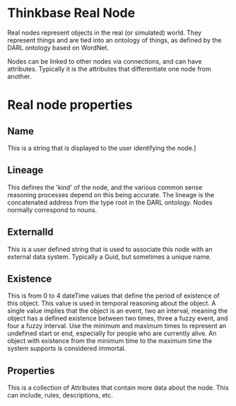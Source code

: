 ﻿Thinkbase Real Node
====

Real nodes represent objects in the real (or simulated) world.
They represent things and are tied into an ontology of things, as defined by the DARL ontology based on WordNet.

Nodes can be linked to other nodes via connections, and can have attributes. 
Typically it is the attributes that differentiate one node from another.

# Real node properties

## Name

This is a string that is displayed to the user identifying the node.]

## Lineage

This defines the 'kind' of the node, and the various common sense reasoning processes depend on this being accurate.
The lineage is the concatenated address from the type root in the DARL ontology. Nodes normally correspond  to nouns.

## ExternalId

This is a user defined string that is used to associate this node with an external data system. Typically a Guid, but sometimes a unique name.

## Existence

This is from 0 to 4 dateTime values that define the period of existence of this object. This value is used in temporal reasoning about the object.
A single value implies that the object is an event, two an  interval, meaning the object has a defined existence between two times, three a fuzzy event, and four a fuzzy interval.
Use the minimum and maximum times to represent an undefined start or end, especially for people who are currently alive. 
An object with existence from the minimum time to the maximum time the system supports is considered immortal.

## Properties

This is a collection of Attributes that contain more data about the node. This can include, rules, descriptions, etc.